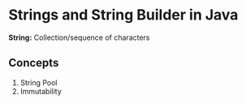 # Strings and String Builder in Java
**String:** Collection/sequence of characters

## Concepts
  1) String Pool
  2) Immutability
